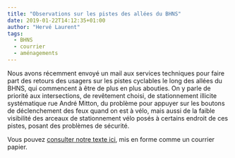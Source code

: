 ```yaml
---
title: "Observations sur les pistes des allées du BHNS"
date: 2019-01-22T14:12:35+01:00
author: "Hervé Laurent"
tags:
  - BHNS
  - courrier
  - aménagements
---
```


Nous avons récemment envoyé un mail aux services techniques pour faire part des
retours des usagers sur les pistes cyclables le long des allées du BHNS, qui
commencent à être de plus en plus abouties. On y parle de priorité aux intersections,
de revêtement choisi, de stationnement illicite systématique rue André Mitton,
du problème pour appuyer sur les boutons de déclenchement des feux quand on
est à vélo, mais aussi de la faible visibilité des arceaux de stationnement
vélo posés à certains endroit de ces pistes, posant des problèmes de sécurité.

Vous pouvez [consulter notre texte ici], mis en forme comme un courrier papier.


[consulter notre texte ici]: mail-pau-a-velo-ST-BHNS-2019-01-22.pdf